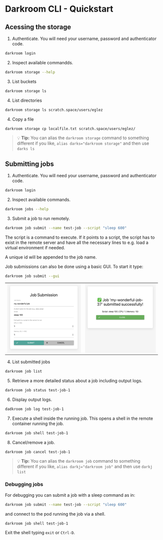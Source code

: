 # Darkroom CLI - Quickstart

## Acessing the storage

1. Authenticate. You will need your username, password and authenticator code.

```bash
darkroom login
```

2. Inspect available commandds.

```bash
darkroom storage --help
```

3. List buckets

```bash
darkroom storage ls
```

4. List directories

```bash
darkroom storage ls scratch.space/users/eglez
```

4. Copy a file

```bash
darkroom storage cp localfile.txt scratch.space/users/eglez/
```

> 💡 **Tip:** You can alias the `darkroom storage` command to something different if you like, `alias darks="darkroom storage"` and then use `darks ls`

## Submitting jobs

1. Authenticate. You will need your username, password and authenticator code.

```bash
darkroom login
```

2. Inspect available commands.

```bash
darkroom jobs --help
```

3. Submit a job to run remotely.

```bash
darkroom job submit --name test-job --script "sleep 600"
```

The script is a command to execute. If it points to a script, the script has to exist in the remote server and have all the necessary lines to e.g. load a virtual environment if needed.

A unique id will be appended to the job name.

Job submissions can also be done using a basic GUI. To start it type:

```bash
darkroom job submit --gui
```

<table>
<tr>
<td><img src="job_submit_gui1.png" alt="Image 1" width="400"></td>
<td><img src="job_submit_gui2.png" alt="Image 2" width="382"></td>
</tr>
</table>

4. List submitted jobs

```bash
darkroom job list
```

5. Retrieve a more detailed status about a job including output logs.

```bash
darkroom job status test-job-1
```

6. Display output logs.

```bash
dadkroom job log test-job-1
```

7. Execute a shell inside the running job. This opens a shell in the remote container running the job.

```bash
darkroom job shell test-job-1
```

8. Cancel/remove a job.

```bash
darkroom job cancel test-job-1
```

> 💡 **Tip:** You can alias the `darkroom job` command to something different if you like, `alias darkj="darkroom job"` and then use `darkj list`

### Debugging jobs

For debugging you can submit a job with a sleep command as in:

```bash
darkroom job submit --name test-job --script "sleep 600"
```

and connect to the pod running the job via a shell. 

```bash
darkroom job shell test-job-1
```

Exit the shell typing `exit` or `Ctrl-D`.
